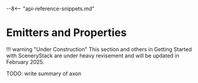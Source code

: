 --8<-- "api-reference-snippets.md"

# Emitters and Properties

!!! warning "Under Construction"
    This section and others in Getting Started with SceneryStack are under heavy revisement
    and will be updated in February 2025.

TODO: write summary of axon
